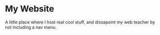 # My Website
A little place where I host real cool stuff, and dissapoint my web teacher by not including a nav menu.
